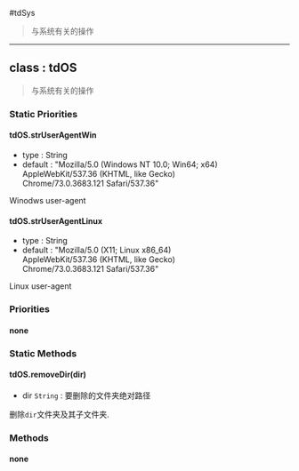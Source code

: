 #tdSys

> 与系统有关的操作

---

## class : tdOS

> 与系统有关的操作

### Static Priorities

#### tdOS.strUserAgentWin

- type : String 
- default : 
"Mozilla/5.0 (Windows NT 10.0; Win64; x64) \
AppleWebKit/537.36 (KHTML, like Gecko) \
Chrome/73.0.3683.121 Safari/537.36"

Winodws user-agent

#### tdOS.strUserAgentLinux

- type : String 
- default : 
"Mozilla/5.0 (X11; Linux x86_64) \
AppleWebKit/537.36 (KHTML, like Gecko) \
Chrome/73.0.3683.121 Safari/537.36"

Linux user-agent

### Priorities

#### none

### Static Methods

#### tdOS.removeDir(dir)

- dir `String` : 要删除的文件夹绝对路径

删除`dir`文件夹及其子文件夹.

### Methods

#### none